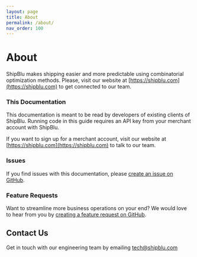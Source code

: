 ```yaml
---
layout: page
title: About
permalink: /about/
nav_order: 100
---
```


# About

ShipBlu makes shipping easier and more predictable using combinatorial optimization methods.
Please, visit our website at [https://shipblu.com](https://shipblu.com) to get connected to our team.

### This Documentation

This documentation is meant to be read by developers of existing clients of ShipBlu.
Running code in this guide requires an API key from your merchant account with ShipBlu.

If you want to sign up for a merchant account, visit our website at [https://shipblu.com](https://shipblu.com) to talk to our team.

### Issues

If you find issues with this documentation, please [create an issue on GitHub](https://github.com/ShipBlu/shipblu.github.io/issues/new/choose).

### Feature Requests

Want to streamline more business operations on your end?
We would love to hear from you by [creating a feature request on GitHub](https://github.com/ShipBlu/shipblu.github.io/issues/new/choose).

## Contact Us

Get in touch with our engineering team by emailing [tech@shipblu.com](mailto:tech@shipblu.com)

